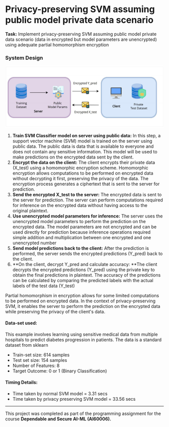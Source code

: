 # Privacy-preserving SVM assuming public model private data scenario

**Task:** Implement privacy-preserving SVM assuming public model private data scenario (data in encrypted but model parameters are unencrypted) using adequate partial homomorphism encryption

### System Design

![System-Design](https://github.com/abhinav-bohra/Privacy-Preserving-ML/blob/main/system_design.png)

1. **Train SVM Classifier model on server using public data:** In this step, a support vector machine (SVM) model is trained on the server using public data. The public data is data that is available to everyone and does not contain any sensitive information. This model will be used to make predictions on the encrypted data sent by the client.
2. **Encrypt the data on the client:** The client encrypts their private data (X_test) using a homomorphic encryption scheme. Homomorphic encryption allows computations to be performed on encrypted data without decrypting it first, preserving the privacy of the data. The encryption process generates a ciphertext that is sent to the server for prediction.
3. **Send the encrypted X_test to the server:** The encrypted data is sent to the server for prediction. The server can perform computations required for inference on the encrypted data without having access to the original plaintext.
4. **Use unencrypted model parameters for inference:** The server uses the unencrypted model parameters to perform the prediction on the encrypted data. The model parameters are not encrypted and can be used directly for prediction because inference operations required simple addition and multiplication between one encrypted and one unencrypted number
5. **Send model predictions back to the client:** After the prediction is performed, the server sends the encrypted predictions (Y_pred) back to the client.
6. **On the client, decrypt Y_pred and calculate accuracy: **The client decrypts the encrypted predictions (Y_pred) using the private key to obtain the final predictions in plaintext. The accuracy of the predictions can be calculated by comparing the predicted labels with the actual labels of the test data (Y_test)

Partial homomorphism in encryption allows for some limited computations to be performed on encrypted data. In the context of privacy-preserving SVM, it enables the server to perform the prediction on the encrypted data while preserving the privacy of the client's data.

#### Data-set used:

This example involves learning using sensitive medical data from multiple hospitals to predict diabetes progression in patients. The data is a standard dataset from sklearn
- Train-set size: 614 samples
- Test set size: 154 samples
- Number of Features: 8
- Target Outcome: 0 or 1 (Binary Classification)

#### Timing Details:
- Time taken by normal SVM model = 3.31 secs
- Time taken by privacy preserving SVM model = 33.56 secs

------------

This project was completed as part of the programming assignment for the course **Dependable and Secure AI-ML (AI60006).**
